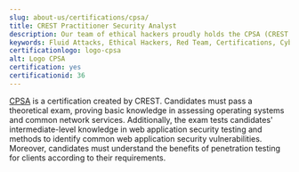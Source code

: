 ```yaml
---
slug: about-us/certifications/cpsa/
title: CREST Practitioner Security Analyst
description: Our team of ethical hackers proudly holds the CPSA (CREST Practitioner Security Analyst) certification, among many others.
keywords: Fluid Attacks, Ethical Hackers, Red Team, Certifications, Cybersecurity, Pentesters, Whitehat Hackers, CPSA
certificationlogo: logo-cpsa
alt: Logo CPSA
certification: yes
certificationid: 36
---
```


[CPSA](https://www.crest-approved.org/certification-careers/crest-certifications/crest-practitioner-security-analyst/)
is a certification created by CREST.
Candidates must pass a theoretical exam,
proving basic knowledge in assessing operating systems
and common network services.
Additionally,
the exam tests candidates' intermediate-level knowledge
in web application security testing
and methods to identify common web application security vulnerabilities.
Moreover,
candidates must understand the benefits of penetration testing for clients
according to their requirements.
